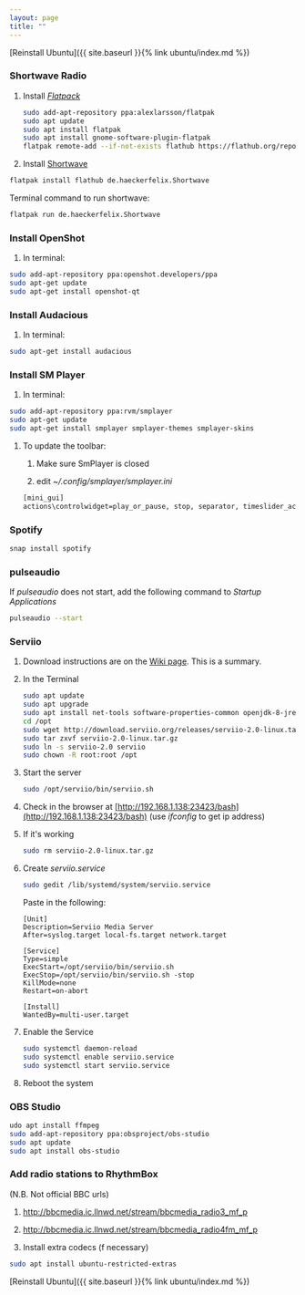 ```yaml
---
layout: page
title: ""
---
```


[Reinstall Ubuntu]({{ site.baseurl }}{% link ubuntu/index.md %})

### Shortwave Radio

1. Install [*Flatpack*](https://flatpak.org/setup/Ubuntu/)
    ```bash
    sudo add-apt-repository ppa:alexlarsson/flatpak
    sudo apt update
    sudo apt install flatpak
    sudo apt install gnome-software-plugin-flatpak
    flatpak remote-add --if-not-exists flathub https://flathub.org/repo/flathub.flatpakrepo
    ```
1. Install [Shortwave](http://ubuntuhandbook.org/index.php/2020/03/internet-radio-player-shortwave-1-0-released/)
```bash
flatpak install flathub de.haeckerfelix.Shortwave
```
Terminal command to run shortwave:
```bash
flatpak run de.haeckerfelix.Shortwave  
```

### Install OpenShot

1. In terminal:
  ```bash
  sudo add-apt-repository ppa:openshot.developers/ppa
  sudo apt-get update
  sudo apt-get install openshot-qt
  ```

### Install Audacious

1. In terminal:
  ```bash
  sudo apt-get install audacious
  ```

### Install SM Player

1. In terminal:
  ```bash
  sudo add-apt-repository ppa:rvm/smplayer
  sudo apt-get update
  sudo apt-get install smplayer smplayer-themes smplayer-skins
  ```

1. To update the toolbar:

   1. Make sure SmPlayer is closed

   1. edit *~/.config/smplayer/smplayer.ini*
     ```bash  
     [mini_gui]
     actions\controlwidget=play_or_pause, stop, separator, timeslider_action, separator, fullscreen, mute, volumeslider_action, repeat, set_a_marker, clear_ab_markers, set_b_marker
     ```

### Spotify
```bash
snap install spotify
```

### pulseaudio

If *pulseaudio* does not start, add the following command to *Startup Applications*
```bash
pulseaudio --start
```


### Serviio

1. Download instructions are on the [Wiki page](https://wiki.serviio.org/doku.php?id=howto:linux:install:ubuntu18-04).
This is a summary.

1. In the Terminal
    ```bash
    sudo apt update
    sudo apt upgrade
    sudo apt install net-tools software-properties-common openjdk-8-jre default-jre ffmpeg dcraw wget
    cd /opt
    sudo wget http://download.serviio.org/releases/serviio-2.0-linux.tar.gz
    sudo tar zxvf serviio-2.0-linux.tar.gz
    sudo ln -s serviio-2.0 serviio
    sudo chown -R root:root /opt
    ```

1. Start the server
    ```bash
    sudo /opt/serviio/bin/serviio.sh
    ```
1. Check in the browser at [http://192.168.1.138:23423/bash](http://192.168.1.138:23423/bash) (use *ifconfig* to get ip address)

1. If it's working
    ```bash
    sudo rm serviio-2.0-linux.tar.gz
    ```
1. Create *serviio.service*
    ```bash
    sudo gedit /lib/systemd/system/serviio.service
    ```
    Paste in the following:
    ```
    [Unit]
    Description=Serviio Media Server
    After=syslog.target local-fs.target network.target

    [Service]
    Type=simple
    ExecStart=/opt/serviio/bin/serviio.sh
    ExecStop=/opt/serviio/bin/serviio.sh -stop
    KillMode=none
    Restart=on-abort

    [Install]
    WantedBy=multi-user.target
    ```
1. Enable the Service
    ```bash
    sudo systemctl daemon-reload
    sudo systemctl enable serviio.service
    sudo systemctl start serviio.service
    ```
1. Reboot the system

### OBS Studio

```bash
udo apt install ffmpeg
sudo add-apt-repository ppa:obsproject/obs-studio
sudo apt update
sudo apt install obs-studio
```

### Add radio stations to RhythmBox

  (N.B. Not official BBC urls)

 1. http://bbcmedia.ic.llnwd.net/stream/bbcmedia_radio3_mf_p

 1. http://bbcmedia.ic.llnwd.net/stream/bbcmedia_radio4fm_mf_p

 1. Install extra codecs (f necessary)
   ```bash
   sudo apt install ubuntu-restricted-extras
   ```

[Reinstall Ubuntu]({{ site.baseurl }}{% link ubuntu/index.md %})

